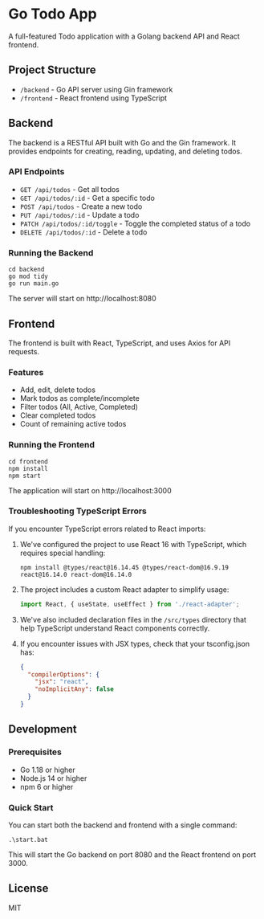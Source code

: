 # Go Todo App

A full-featured Todo application with a Golang backend API and React frontend.

## Project Structure

- `/backend` - Go API server using Gin framework
- `/frontend` - React frontend using TypeScript

## Backend

The backend is a RESTful API built with Go and the Gin framework. It provides endpoints for creating, reading, updating, and deleting todos.

### API Endpoints

- `GET /api/todos` - Get all todos
- `GET /api/todos/:id` - Get a specific todo
- `POST /api/todos` - Create a new todo
- `PUT /api/todos/:id` - Update a todo
- `PATCH /api/todos/:id/toggle` - Toggle the completed status of a todo
- `DELETE /api/todos/:id` - Delete a todo

### Running the Backend

```
cd backend
go mod tidy
go run main.go
```

The server will start on http://localhost:8080

## Frontend

The frontend is built with React, TypeScript, and uses Axios for API requests.

### Features

- Add, edit, delete todos
- Mark todos as complete/incomplete
- Filter todos (All, Active, Completed)
- Clear completed todos
- Count of remaining active todos

### Running the Frontend

```
cd frontend
npm install
npm start
```

The application will start on http://localhost:3000

### Troubleshooting TypeScript Errors

If you encounter TypeScript errors related to React imports:

1. We've configured the project to use React 16 with TypeScript, which requires special handling:
   ```
   npm install @types/react@16.14.45 @types/react-dom@16.9.19 react@16.14.0 react-dom@16.14.0
   ```

2. The project includes a custom React adapter to simplify usage:
   ```typescript
   import React, { useState, useEffect } from './react-adapter';
   ```

3. We've also included declaration files in the `/src/types` directory that help TypeScript understand React components correctly.

4. If you encounter issues with JSX types, check that your tsconfig.json has:
   ```json
   {
     "compilerOptions": {
       "jsx": "react",
       "noImplicitAny": false
     }
   }
   ```

## Development

### Prerequisites

- Go 1.18 or higher
- Node.js 14 or higher
- npm 6 or higher

### Quick Start

You can start both the backend and frontend with a single command:

```
.\start.bat
```

This will start the Go backend on port 8080 and the React frontend on port 3000.

## License

MIT

